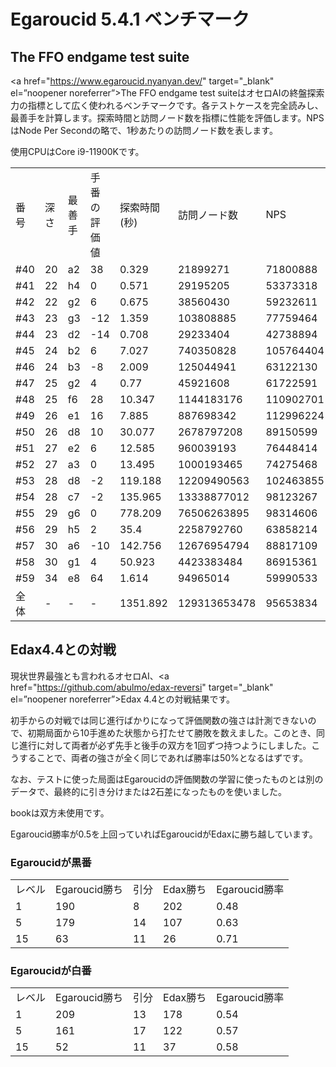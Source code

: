 # Egaroucid 5.4.1 ベンチマーク

## The FFO endgame test suite

<a href="https://www.egaroucid.nyanyan.dev/" target="_blank" el=”noopener noreferrer”>The FFO endgame test suite</a>はオセロAIの終盤探索力の指標として広く使われるベンチマークです。各テストケースを完全読みし、最善手を計算します。探索時間と訪問ノード数を指標に性能を評価します。NPSはNode Per Secondの略で、1秒あたりの訪問ノード数を表します。

使用CPUはCore i9-11900Kです。

<table>
<tr>
<td>番号</td>
<td>深さ</td>
<td>最善手</td>
<td>手番の評価値</td>
<td>探索時間(秒)</td>
<td>訪問ノード数</td>
<td>NPS</td>
</tr>
<tr>
<td>#40</td>
<td>20</td>
<td>a2</td>
<td>38</td>
<td>0.329</td>
<td>21899271</td>
<td>71800888</td>
</tr>
<tr>
<td>#41</td>
<td>22</td>
<td>h4</td>
<td>0</td>
<td>0.571</td>
<td>29195205</td>
<td>53373318</td>
</tr>
<tr>
<td>#42</td>
<td>22</td>
<td>g2</td>
<td>6</td>
<td>0.675</td>
<td>38560430</td>
<td>59232611</td>
</tr>
<tr>
<td>#43</td>
<td>23</td>
<td>g3</td>
<td>-12</td>
<td>1.359</td>
<td>103808885</td>
<td>77759464</td>
</tr>
<tr>
<td>#44</td>
<td>23</td>
<td>d2</td>
<td>-14</td>
<td>0.708</td>
<td>29233404</td>
<td>42738894</td>
</tr>
<tr>
<td>#45</td>
<td>24</td>
<td>b2</td>
<td>6</td>
<td>7.027</td>
<td>740350828</td>
<td>105764404</td>
</tr>
<tr>
<td>#46</td>
<td>24</td>
<td>b3</td>
<td>-8</td>
<td>2.009</td>
<td>125044941</td>
<td>63122130</td>
</tr>
<tr>
<td>#47</td>
<td>25</td>
<td>g2</td>
<td>4</td>
<td>0.77</td>
<td>45921608</td>
<td>61722591</td>
</tr>
<tr>
<td>#48</td>
<td>25</td>
<td>f6</td>
<td>28</td>
<td>10.347</td>
<td>1144183176</td>
<td>110902701</td>
</tr>
<tr>
<td>#49</td>
<td>26</td>
<td>e1</td>
<td>16</td>
<td>7.885</td>
<td>887698342</td>
<td>112996224</td>
</tr>
<tr>
<td>#50</td>
<td>26</td>
<td>d8</td>
<td>10</td>
<td>30.077</td>
<td>2678797208</td>
<td>89150599</td>
</tr>
<tr>
<td>#51</td>
<td>27</td>
<td>e2</td>
<td>6</td>
<td>12.585</td>
<td>960039193</td>
<td>76448414</td>
</tr>
<tr>
<td>#52</td>
<td>27</td>
<td>a3</td>
<td>0</td>
<td>13.495</td>
<td>1000193465</td>
<td>74275468</td>
</tr>
<tr>
<td>#53</td>
<td>28</td>
<td>d8</td>
<td>-2</td>
<td>119.188</td>
<td>12209490563</td>
<td>102463855</td>
</tr>
<tr>
<td>#54</td>
<td>28</td>
<td>c7</td>
<td>-2</td>
<td>135.965</td>
<td>13338877012</td>
<td>98123267</td>
</tr>
<tr>
<td>#55</td>
<td>29</td>
<td>g6</td>
<td>0</td>
<td>778.209</td>
<td>76506263895</td>
<td>98314606</td>
</tr>
<tr>
<td>#56</td>
<td>29</td>
<td>h5</td>
<td>2</td>
<td>35.4</td>
<td>2258792760</td>
<td>63858214</td>
</tr>
<tr>
<td>#57</td>
<td>30</td>
<td>a6</td>
<td>-10</td>
<td>142.756</td>
<td>12676954794</td>
<td>88817109</td>
</tr>
<tr>
<td>#58</td>
<td>30</td>
<td>g1</td>
<td>4</td>
<td>50.923</td>
<td>4423383484</td>
<td>86915361</td>
</tr>
<tr>
<td>#59</td>
<td>34</td>
<td>e8</td>
<td>64</td>
<td>1.614</td>
<td>94965014</td>
<td>59990533</td>
</tr>
<tr>
<td>全体</td>
<td>-</td>
<td>-</td>
<td>-</td>
<td>1351.892</td>
<td>129313653478</td>
<td>95653834</td>
</tr>
</table>




## Edax4.4との対戦

現状世界最強とも言われるオセロAI、<a href="https://github.com/abulmo/edax-reversi" target="_blank" el=”noopener noreferrer”>Edax 4.4</a>との対戦結果です。

初手からの対戦では同じ進行ばかりになって評価関数の強さは計測できないので、初期局面から10手進めた状態から打たせて勝敗を数えました。このとき、同じ進行に対して両者が必ず先手と後手の双方を1回ずつ持つようにしました。こうすることで、両者の強さが全く同じであれば勝率は50%となるはずです。

なお、テストに使った局面はEgaroucidの評価関数の学習に使ったものとは別のデータで、最終的に引き分けまたは2石差になったものを使いました。

bookは双方未使用です。

Egaroucid勝率が0.5を上回っていればEgaroucidがEdaxに勝ち越しています。

### Egaroucidが黒番

<table>
<tr>
<td>レベル</td>
<td>Egaroucid勝ち</td>
<td>引分</td>
<td>Edax勝ち</td>
<td>Egaroucid勝率</td>
</tr>
<tr>
<td>1</td>
<td>190</td>
<td>8</td>
<td>202</td>
<td>0.48</td>
</tr>
<tr>
<td>5</td>
<td>179</td>
<td>14</td>
<td>107</td>
<td>0.63</td>
</tr>
<tr>
<td>15</td>
<td>63</td>
<td>11</td>
<td>26</td>
<td>0.71</td>
</tr>
</table>

### Egaroucidが白番

<table>
<tr>
<td>レベル</td>
<td>Egaroucid勝ち</td>
<td>引分</td>
<td>Edax勝ち</td>
<td>Egaroucid勝率</td>
</tr>
<tr>
<td>1</td>
<td>209</td>
<td>13</td>
<td>178</td>
<td>0.54</td>
</tr>
<tr>
<td>5</td>
<td>161</td>
<td>17</td>
<td>122</td>
<td>0.57</td>
</tr>
<tr>
<td>15</td>
<td>52</td>
<td>11</td>
<td>37</td>
<td>0.58</td>
</tr>
</table>
